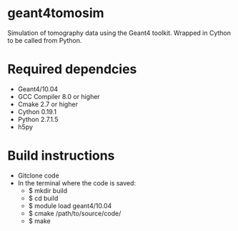 # geant4tomosim
Simulation of tomography data using the Geant4 toolkit. Wrapped in Cython to be called from Python.

# Required dependcies
- Geant4/10.04
- GCC Compiler 8.0 or higher
- Cmake 2.7 or higher
- Cython 0.19.1
- Python 2.7.1.5
- h5py

# Build instructions
- Gitclone code 
- In the terminal where the code is saved:
  - $ mkdir build
  - $ cd build
  - $ module load geant4/10.04
  - $ cmake /path/to/source/code/
  - $ make

